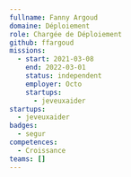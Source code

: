```yaml
---
fullname: Fanny Argoud
domaine: Déploiement
role: Chargée de Déploiement
github: ffargoud
missions:
  - start: 2021-03-08
    end: 2022-03-01
    status: independent
    employer: Octo
    startups:
      - jeveuxaider
startups:
  - jeveuxaider
badges:
  - segur
competences:
  - Croissance
teams: []
---
```

